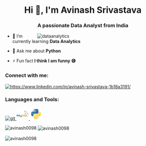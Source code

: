 <h1 align="center">Hi 👋, I'm Avinash Srivastava</h1>
<h3 align="center">A passionate Data Analyst from India</h3>

<img align="right" alt="dataanalytics" width="400" src="https://media.giphy.com/media/dWesBcTLavkZuG35MI/giphy.gif">

- 🌱 I’m currently learning **Data Analytics**

- 💬 Ask me about **Python**

- ⚡ Fun fact **I think I am funny 😅**

<h3 align="left">Connect with me:</h3>
<p align="left">
<a href="https://linkedin.com/in/https://www.linkedin.com/in/avinash-srivastava-1b18a3191/" target="blank"><img align="center" src="https://raw.githubusercontent.com/rahuldkjain/github-profile-readme-generator/master/src/images/icons/Social/linked-in-alt.svg" alt="https://www.linkedin.com/in/avinash-srivastava-1b18a3191/" height="30" width="40" /></a>
</p>

<h3 align="left">Languages and Tools:</h3>
<p align="left"> <a href="https://git-scm.com/" target="_blank" rel="noreferrer"> <img src="https://www.vectorlogo.zone/logos/git-scm/git-scm-icon.svg" alt="git" width="40" height="40"/> </a> <a href="https://www.mysql.com/" target="_blank" rel="noreferrer"> <img src="https://raw.githubusercontent.com/devicons/devicon/master/icons/mysql/mysql-original-wordmark.svg" alt="mysql" width="40" height="40"/> </a> <a href="https://www.python.org" target="_blank" rel="noreferrer"> <img src="https://raw.githubusercontent.com/devicons/devicon/master/icons/python/python-original.svg" alt="python" width="40" height="40"/> </a> </p>

<p><img align="left" src="https://github-readme-stats.vercel.app/api/top-langs?username=avinash0098&show_icons=true&locale=en&layout=compact" alt="avinash0098" /></p>

<p>&nbsp;<img align="center" src="https://github-readme-stats.vercel.app/api?username=avinash0098&show_icons=true&locale=en" alt="avinash0098" /></p>

<p><img align="center" src="https://github-readme-streak-stats.herokuapp.com/?user=avinash0098&" alt="avinash0098" /></p>

